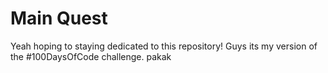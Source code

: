 # Main Quest

Yeah hoping to staying dedicated to this repository!
Guys its my version of the #100DaysOfCode challenge. 
pakak


